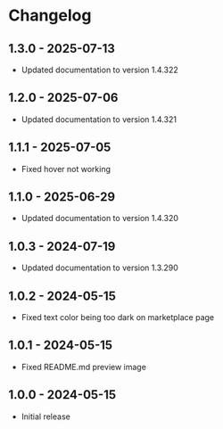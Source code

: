 # Changelog

## 1.3.0 - 2025-07-13

- Updated documentation to version 1.4.322

## 1.2.0 - 2025-07-06

- Updated documentation to version 1.4.321

## 1.1.1 - 2025-07-05

- Fixed hover not working

## 1.1.0 - 2025-06-29

- Updated documentation to version 1.4.320

## 1.0.3 - 2024-07-19

- Updated documentation to version 1.3.290

## 1.0.2 - 2024-05-15

- Fixed text color being too dark on marketplace page

## 1.0.1 - 2024-05-15

- Fixed README.md preview image

## 1.0.0 - 2024-05-15

- Initial release
